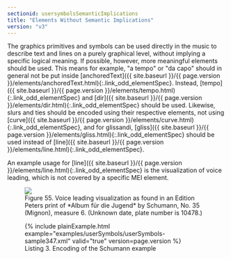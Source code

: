 ```yaml
---
sectionid: usersymbolsSemanticImplications
title: "Elements Without Semantic Implications"
version: "v3"
---
```




The graphics primitives and symbols can be used directly in the music to describe
text and
lines on a purely graphical level, without implying a specific logical meaning. If
possible,
however, more meaningful elements should be used. This means for example, "a tempo"
or "da
capo" should in general not be put inside [anchoredText]({{ site.baseurl }}/{{ page.version }}/elements/anchoredText.html){:.link_odd_elementSpec}. Instead, [tempo]({{ site.baseurl }}/{{ page.version }}/elements/tempo.html){:.link_odd_elementSpec} and [dir]({{ site.baseurl }}/{{ page.version }}/elements/dir.html){:.link_odd_elementSpec} should be used. Likewise, slurs and
ties should be encoded using their respective elements, not using [curve]({{ site.baseurl }}/{{ page.version }}/elements/curve.html){:.link_odd_elementSpec}, and for glissandi, [gliss]({{ site.baseurl }}/{{ page.version }}/elements/gliss.html){:.link_odd_elementSpec} should be used instead of [line]({{ site.baseurl }}/{{ page.version }}/elements/line.html){:.link_odd_elementSpec}.

An example usage for [line]({{ site.baseurl }}/{{ page.version }}/elements/line.html){:.link_odd_elementSpec} is the visualization of voice leading,
which is not covered by a specific MEI element.

<figure class="figure">
   <img src="../../../../guidelines/v3/Images/modules/usersymbols/mignon.png" class="img-responsive"></img>
   <figcaption class="figure-caption">Figure 55. Voice leading visualization as found in an Edition Peters print of *Album für
      die Jugend* by Schumann, No. 35 (Mignon), measure 6. (Unknown date, plate number
      is 10478.)
   </figcaption>
</figure>

<figure class="figure">{% include plainExample.html example="examples/userSymbols/userSymbols-sample347.xml" valid="true" version=page.version %}
   
   <figcaption class="figure-caption">Listing 3. Encoding of the Schumann example</figcaption>
</figure>
